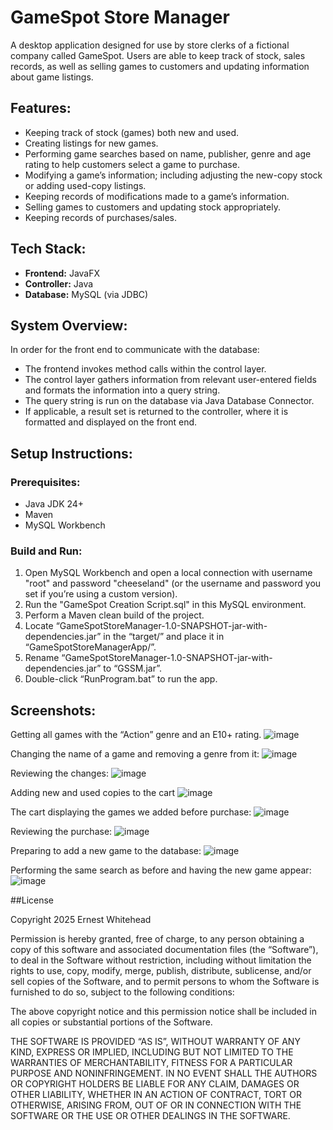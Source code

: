 # GameSpot Store Manager

A desktop application designed for use by store clerks of a fictional company called GameSpot. Users are able to keep track of stock, sales records, as well as selling games to customers and updating information about game listings.

## Features:

  - Keeping track of stock (games) both new and used.
  - Creating listings for new games.
  - Performing game searches based on name, publisher, genre and age rating to help customers select a game to purchase.
  - Modifying a game’s information; including adjusting the new-copy stock or adding used-copy listings.
  - Keeping records of modifications made to a game’s information.
  - Selling games to customers and updating stock appropriately.
  - Keeping records of purchases/sales.

## Tech Stack: 

  - **Frontend:** JavaFX
  - **Controller:** Java
  - **Database:** MySQL (via JDBC)

## System Overview:

In order for the front end to communicate with the database: 
  - The frontend invokes method calls within the control layer.
  - The control layer gathers information from relevant user-entered fields and formats the information into a query string.
  - The query string is run on the database via Java Database Connector.
  - If applicable, a result set is returned to the controller, where it is formatted and displayed on the front end.

## Setup Instructions:

### Prerequisites:

  - Java JDK 24+
  - Maven
  - MySQL Workbench

### Build and Run:
  
  1.	Open MySQL Workbench and open a local connection with username "root" and password "cheeseland" (or the username and password you set if you’re using a custom version).
  2.	Run the "GameSpot Creation Script.sql" in this MySQL environment.
  3.	Perform a Maven clean build of the project.
  4.	Locate “GameSpotStoreManager-1.0-SNAPSHOT-jar-with-dependencies.jar” in the “target/” and place it in “GameSpotStoreManagerApp/”.
  5.	Rename “GameSpotStoreManager-1.0-SNAPSHOT-jar-with-dependencies.jar” to “GSSM.jar”.
  6.	Double-click “RunProgram.bat” to run the app.

## Screenshots:

Getting all games with the “Action” genre and an E10+ rating.
![image](https://github.com/user-attachments/assets/a4760315-8ebe-49d5-89ec-43d4b504d11a)

Changing the name of a game and removing a genre from it:
![image](https://github.com/user-attachments/assets/43dab53a-b62d-4fd7-a8c2-6d5ee39464d1)
 
Reviewing the changes:
![image](https://github.com/user-attachments/assets/c48fbea5-620f-4d33-90aa-6049f307e4f5)

Adding new and used copies to the cart
![image](https://github.com/user-attachments/assets/e63bb5dc-f5cc-4982-a5c9-4af4bf071a46)

The cart displaying the games we added before purchase:
![image](https://github.com/user-attachments/assets/9479eb69-7ddc-49bd-899d-b4fc09ae0d86)

Reviewing the purchase:
 ![image](https://github.com/user-attachments/assets/6a16df8f-4cd0-4b6c-8073-4caaa7afee09)

Preparing to add a new game to the database:
![image](https://github.com/user-attachments/assets/1d1ccb4a-260b-42a9-8d67-9dd6e230f7e3)

Performing the same search as before and having the new game appear:
 ![image](https://github.com/user-attachments/assets/a0f9fed2-7b31-41c1-a513-1e389201508c)

##License

Copyright 2025 Ernest Whitehead

Permission is hereby granted, free of charge, to any person obtaining a copy of this software and associated documentation files (the “Software”), to deal in the Software without restriction, including without limitation the rights to use, copy, modify, merge, publish, distribute, sublicense, and/or sell copies of the Software, and to permit persons to whom the Software is furnished to do so, subject to the following conditions:

The above copyright notice and this permission notice shall be included in all copies or substantial portions of the Software.

THE SOFTWARE IS PROVIDED “AS IS”, WITHOUT WARRANTY OF ANY KIND, EXPRESS OR IMPLIED, INCLUDING BUT NOT LIMITED TO THE WARRANTIES OF MERCHANTABILITY, FITNESS FOR A PARTICULAR PURPOSE AND NONINFRINGEMENT. IN NO EVENT SHALL THE AUTHORS OR COPYRIGHT HOLDERS BE LIABLE FOR ANY CLAIM, DAMAGES OR OTHER LIABILITY, WHETHER IN AN ACTION OF CONTRACT, TORT OR OTHERWISE, ARISING FROM, OUT OF OR IN CONNECTION WITH THE SOFTWARE OR THE USE OR OTHER DEALINGS IN THE SOFTWARE.
